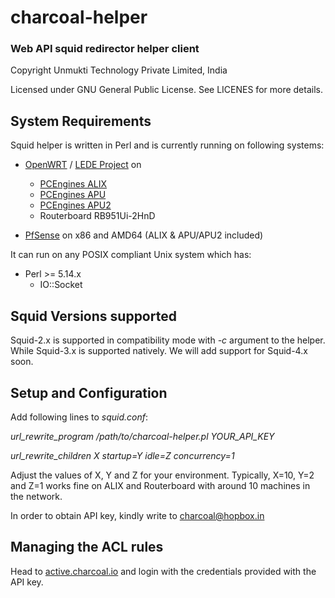 # charcoal-helper
### Web API squid redirector helper client

Copyright Unmukti Technology Private Limited, India

Licensed under GNU General Public License. See LICENES for more details.

## System Requirements

Squid helper is written in Perl and is currently running on following systems:

* [OpenWRT](http://openwrt.org) / [LEDE Project](http://lede-project.org) on
    - [PCEngines ALIX](http://pcengines.ch/alix.htm)
    - [PCEngines APU](http://pcengines.ch/apu.htm)
    - [PCEngines APU2](http://pcengines.ch/apu2.htm)
    - Routerboard RB951Ui-2HnD

* [PfSense](http://pfsense.org) on x86 and AMD64 (ALIX & APU/APU2 included)

It can run on any POSIX compliant Unix system which has:

+ Perl >= 5.14.x
    - IO::Socket

## Squid Versions supported

Squid-2.x is supported in compatibility mode with *-c* argument to the helper. While Squid-3.x is supported natively.
We will add support for Squid-4.x soon.

## Setup and Configuration

Add following lines to *squid.conf*:

*url_rewrite_program /path/to/charcoal-helper.pl YOUR_API_KEY*

*url_rewrite_children X startup=Y idle=Z concurrency=1*

Adjust the values of X, Y and Z for your environment. Typically, X=10, Y=2 and Z=1 works fine on 
ALIX and Routerboard with around 10 machines in the network.

In order to obtain API key, kindly write to [charcoal@hopbox.in](mailto:charcoal@hopbox.in)

## Managing the ACL rules

Head to [active.charcoal.io](https://active.charcoal.io) and login with the credentials provided with the API key.


